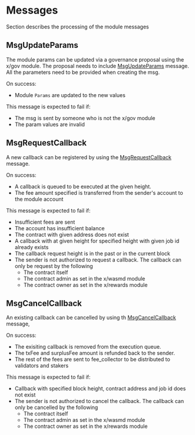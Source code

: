 # Messages

Section describes the processing of the module messages

## MsgUpdateParams

The module params can be updated via a governance proposal using the x/gov module. The proposal needs to include [MsgUpdateParams](../../../proto/archway/callback/v1/tx.proto#L25) message. All the parameters need to be provided when creating the msg.

On success: 
* Module `Params` are updated to the new values

This message is expected to fail if:
* The msg is sent by someone who is not the x/gov module
* The param values are invalid

## MsgRequestCallback

A new callback can be registered by using the [MsgRequestCallback](../../../proto/archway/callback/v1/tx.proto#L39) message.

On success:
* A callback is queued to be executed at the given height.
* The fee amount specified is transferred from the sender's account to the module account

This message is expected to fail if:
* Insufficient fees are sent
* The account has insufficient balance
* The contract with given address does not exist
* A callback with at given height for specified height with given job id already exists
* The callback request height is in the past or in the current block
* The sender is not authorized to request a callback. The callback can only be request by the following
    * The contract itself
    * The contract admin as set in the x/wasmd module
    * The contract owner as set in the x/rewards module

## MsgCancelCallback

An existing callback can be cancelled by using th [MsgCancelCallback](../../../proto/archway/callback/v1/tx.proto#L58) message,

On success:
* The exisiting callback is removed from the execution queue.
* The txFee and surplusFee amount is refunded back to the sender.
* The rest of the fees are sent to fee_collector to be distributed to validators and stakers

This message is expected to fail if:
* Callback with specified block height, contract address and job id does not exist
* The sender is not authorized to cancel the callback. The callback can only be cancelled by the following
    * The contract itself
    * The contract admin as set in the x/wasmd module
    * The contract owner as set in the x/rewards module